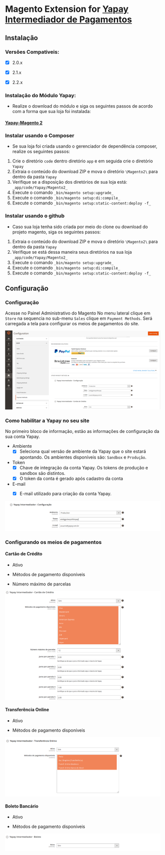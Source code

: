 # Magento Extension for [Yapay Intermediador de Pagamentos](https://www.yapay.com.br/) 

## Instalação

### Versões Compativeis:

- [x] 2.0.x
- [x] 2.1.x
- [x] 2.2.x


### Instalação do Módulo Yapay:

- Realize o download do módulo e siga os seguintes passos de acordo com a forma que sua loja foi instalada:

#### [Yapay-Magento 2](https://github.com/YapayPagamentos/yapay-magento2.git)


### Instalar usando o Composer
-  Se sua loja foi criada usando o gerenciador de dependência composer, realize os seguintes passos:

1. Crie o diretório ```code``` dentro diretório ```app``` e em seguida crie o diretório ```Yapay```
2. Extraia o conteúdo do download ZIP e mova o diretório ```\Magento2\``` para dentro da pasta ```Yapay```
3. Verifique se a disposição dos diretórios de sua loja está: ```_app/code/Yapay/Magento2_```
4. Execute o comando ```_bin/magento setup:upgrade_```
5. Execute o comando ```_bin/magento setup:di:compile_```
6. Execute o comando ```_bin/magento setup:static-content:deploy -f_```


### Instalar usando o github
- Caso sua loja tenha sido criada por meio do clone ou download do projeto magento, siga os seguintes passos:

1. Extraia o conteúdo do download ZIP e mova o diretório ```\Magento2\``` para dentro da pasta ```Yapay```
2. Verifique se está dessa maneira seus diretórios na sua loja ```_app/code/Yapay/Magento2_```
3. Execute o comando ```_bin/magento setup:upgrade_```
4. Execute o comando ```_bin/magento setup:di:compile_```
5. Execute o comando ```_bin/magento setup:static-content:deploy -f_```


## Configuração

### Configuração

Acesse no Painel Administrativo do Magento No menu lateral clique em  `Store` na sequencia no sub-menu `Sales` clique em `Payment Methods`. Será carregada a tela para configurar os meios de pagamentos do site. 

![FOTO 1](img/yapay_dashboard_magento.png)


### Como habilitar a Yapay no seu site

No primeiro bloco de informação, estão as informações de configuração da sua conta Yapay. 

- Ambiente
	- [x] Seleciona qual versão de ambiente da Yapay que o site estará apontando. Os ambientes disponíveis são: ```Sandbox``` e ```Produção```.
	
- Token
	- [x] Chave de integração da conta Yapay. Os tokens de produção e sandbox são distintos.
	- [x] O token da conta é gerado após cadastro da conta

- E-mail
	- [x] E-mail utilizado para criação da conta Yapay. 	

	
![FOTO 2](img/yapay_config.png)

### Configurando os meios de pagamentos

#### Cartão de Crédito

- Ativo

- Métodos de pagamento disponíveis

- Número máximo de parcelas

![FOTO 3](img/yapay_ccred.png)

#### Transferência Online

- Ativo

- Métodos de pagamento disponíveis

![FOTO 4](img/yapay_tef.png)

#### Boleto Bancário

- Ativo

- Métodos de pagamento disponíveis

![FOTO 5](img/yapay_bol.png)


